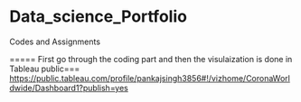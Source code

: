 # Data_science_Portfolio
Codes and Assignments

===== First go through the coding part and then the visulaization is done in Tableau public===
https://public.tableau.com/profile/pankajsingh3856#!/vizhome/CoronaWorldwide/Dashboard1?publish=yes

